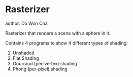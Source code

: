 # Rasterizer
author: Do Won Cha

Rasterizer that renders a scene with a sphere in it.

Contains 4 programs to show 4 different types of shading:
  1. Unshaded <br>
  2. Flat Shading <br>
  3. Gourraud (per-vertex) shading <br>
  4. Phong (per-pixel) shading <br>
